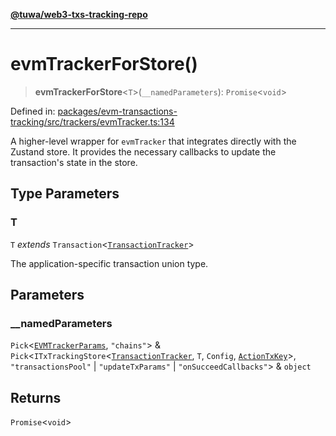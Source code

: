 [**@tuwa/web3-txs-tracking-repo**](../../../README.md)

***

# evmTrackerForStore()

> **evmTrackerForStore**\<`T`\>(`__namedParameters`): `Promise`\<`void`\>

Defined in: [packages/evm-transactions-tracking/src/trackers/evmTracker.ts:134](https://github.com/TuwaIO/web3-transactions-tracking/blob/0faf1ab988a5a0ce7c9996180cb885a015a6e019/packages/evm-transactions-tracking/src/trackers/evmTracker.ts#L134)

A higher-level wrapper for `evmTracker` that integrates directly with the Zustand store.
It provides the necessary callbacks to update the transaction's state in the store.

## Type Parameters

### T

`T` *extends* `Transaction`\<[`TransactionTracker`](../enumerations/TransactionTracker.md)\>

The application-specific transaction union type.

## Parameters

### \_\_namedParameters

`Pick`\<[`EVMTrackerParams`](../type-aliases/EVMTrackerParams.md), `"chains"`\> & `Pick`\<`ITxTrackingStore`\<[`TransactionTracker`](../enumerations/TransactionTracker.md), `T`, `Config`, [`ActionTxKey`](../type-aliases/ActionTxKey.md)\>, `"transactionsPool"` \| `"updateTxParams"` \| `"onSucceedCallbacks"`\> & `object`

## Returns

`Promise`\<`void`\>

